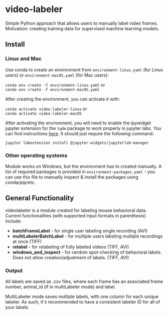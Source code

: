 # video-labeler
Simple Python approach that allows users to manually label video frames. Motivation: creating training data for supervised machine learning models. 

## Install

### Linux and Mac
Use conda to create an environment from `environment-linux.yaml` (for Linux users) or `environment-macOS.yaml` (for Mac users):

`conda env create -f environment-linux.yaml` or  
`conda env create -f environment-macOS.yaml`

After creating the environment, you can activate it with:

`conda activate video-labeler-linux` or   
`conda activate video-labeler-macOS`

After activating the environment, you will need to enable the ipywidget jupyter extension for the `tqdm` package to work properly in jupyter labs. You can find instructions [here](https://ipywidgets.readthedocs.io/en/stable/user_install.html#installing-the-jupyterlab-extension). It should just require the following command: 

`jupyter labextension install @jupyter-widgets/jupyterlab-manager`


### Other operating systems
Module works on Windows, but the environment has to created manually. A list of required packages is provided in `environment-packages.yaml` - you can use this file to manually inspect & install the packages using conda/pip/etc.

## General Functionality
videolabeler is a module created for labeling mouse behavioral data. Current functionalities (with supported input formats in parenthesis) include:

* __batchFrameLabel__ - for single user labeling single recording (AVI)
* __multiLabelerBatchLabel__ - for multiple users labeling multiple recordings at once (TIFF)
* __relabel__ - for relabeling of fully labeled videos (TIFF, AVI)
* __windows_and_inspect__ - for random spot-checking of behavioral labels. Does not allow creation/adjustment of labels. (TIFF, AVI)

### Output

All labels are saved as .csv files, where each frame has an associated frame number, animal_id (if in multiLabeler mode) and label. 

MultiLabeler mode saves multiple labels, with one column for each unique labeler. As such, it's recommended to have a consistent labeler ID for all of your labels.
